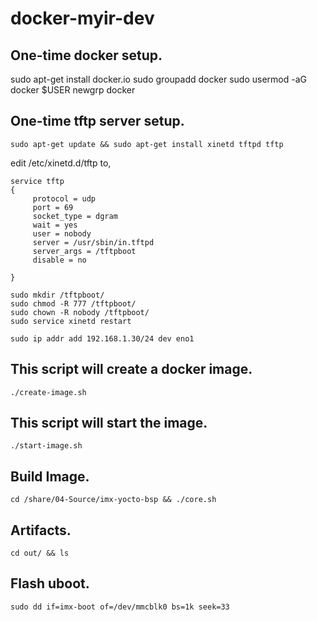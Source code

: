 # docker-myir-dev

## One-time docker setup.

sudo apt-get install docker.io
sudo groupadd docker
sudo usermod -aG docker $USER
newgrp docker


## One-time tftp server setup.

```
sudo apt-get update && sudo apt-get install xinetd tftpd tftp
```

edit /etc/xinetd.d/tftp to,
```
service tftp
{
     protocol = udp
     port = 69
     socket_type = dgram
     wait = yes
     user = nobody
     server = /usr/sbin/in.tftpd
     server_args = /tftpboot
     disable = no

}

sudo mkdir /tftpboot/
sudo chmod -R 777 /tftpboot/
sudo chown -R nobody /tftpboot/
sudo service xinetd restart

sudo ip addr add 192.168.1.30/24 dev eno1
```

## This script will create a docker image.
```
./create-image.sh
```

## This script will start the image.
```
./start-image.sh
```

## Build Image.
```
cd /share/04-Source/imx-yocto-bsp && ./core.sh
```

## Artifacts.
```
cd out/ && ls
```

## Flash uboot.
```
sudo dd if=imx-boot of=/dev/mmcblk0 bs=1k seek=33
```

